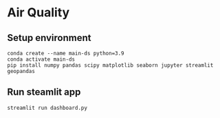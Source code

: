 # Air Quality

## Setup environment
```
conda create --name main-ds python=3.9
conda activate main-ds
pip install numpy pandas scipy matplotlib seaborn jupyter streamlit geopandas 
```

## Run steamlit app
```
streamlit run dashboard.py
```
